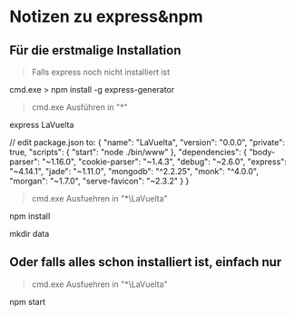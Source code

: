 # Notizen zu express&npm

## Für die erstmalige Installation

> Falls express noch nicht installiert ist

cmd.exe > npm install -g express-generator

> cmd.exe Ausführen in "*\"

express LaVuelta

// edit package.json to:
{
  "name": "LaVuelta",
  "version": "0.0.0",
  "private": true,
  "scripts": {
    "start": "node ./bin/www"
  },
  "dependencies": {
    "body-parser": "~1.16.0",
    "cookie-parser": "~1.4.3",
    "debug": "~2.6.0",
    "express": "~4.14.1",
    "jade": "~1.11.0",
    "mongodb": "^2.2.25",
    "monk": "^4.0.0",
    "morgan": "~1.7.0",
    "serve-favicon": "~2.3.2"
  }
}


> cmd.exe Ausfuehren in "*\LaVuelta"

npm install

mkdir data



## Oder falls alles schon installiert ist, einfach nur

> cmd.exe Ausfuehren in "*\LaVuelta"

npm start